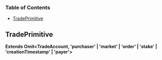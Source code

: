 <!-- Generated by documentation.js. Update this documentation by updating the source code. -->

### Table of Contents

*   [TradePrimitive][1]

## TradePrimitive

**Extends Omit\<TradeAccount, 'purchaser' | 'market' | 'order' | 'stake' | 'creationTimestamp' | 'payer'>**

[1]: #tradeprimitive
